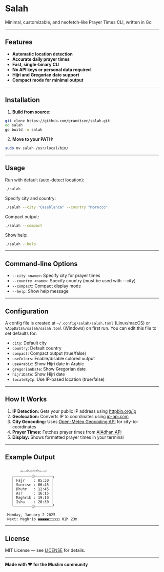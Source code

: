 # Salah

Minimal, customizable, and neofetch-like Prayer Times CLI, written in Go 

---

## Features

- **Automatic location detection**
- **Accurate daily prayer times**
- **Fast, single-binary CLI**
- **No API keys or personal data required**
- **Hijri and Gregorian date support**
- **Compact mode for minimal output**

---

## Installation

1. **Build from source:**

```bash
git clone https://github.com/grandiser/salah.git
cd salah
go build -o salah
```

2. **Move to your PATH:**

```bash
sudo mv salah /usr/local/bin/
```

---

## Usage

Run with default (auto-detect location):

```bash
./salah
```

Specify city and country:

```bash
./salah --city "Casablanca" --country "Morocco"
```

Compact output:

```bash
./salah --compact
```

Show help:

```bash
./salah --help
```

---

## Command-line Options

- `--city <name>`: Specify city for prayer times
- `--country <name>`: Specify country (must be used with --city)
- `--compact`: Compact display mode
- `--help`: Show help message

---

## Configuration

A config file is created at `~/.config/salah/salah.toml` (Linux/macOS) or `%AppData%/salah/salah.toml` (Windows) on first run. You can edit this file to set defaults for:

- `city`: Default city
- `country`: Default country
- `compact`: Compact output (true/false)
- `useColors`: Enable/disable colored output
- `useArabic`: Show Hijri date in Arabic
- `gregorianDate`: Show Gregorian date
- `hijriDate`: Show Hijri date
- `locateByIp`: Use IP-based location (true/false)

---

## How It Works

1. **IP Detection:** Gets your public IP address using [httpbin.org/ip](https://httpbin.org/ip)
2. **Geolocation:** Converts IP to coordinates using [ip-api.com](http://ip-api.com)
3. **City Geocoding:** Uses [Open-Meteo Geocoding API](https://open-meteo.com/) for city-to-coordinates
4. **Prayer Times:** Fetches prayer times from [AlAdhan API](https://aladhan.com/prayer-times-api)
5. **Display:** Shows formatted prayer times in your terminal

---

## Example Output

```
       ﷽   
   ╭────────۞────────╮
   │ Fajr    : 05:30 │
   │ Sunrise : 06:45 │
   │ Dhuhr   : 12:45 │
   │ Asr     : 16:15 │
   │ Maghrib : 19:10 │
   │ Isha    : 20:30 │
   ╰────────۞────────╯

 Monday, January 2 2025
 Next: Maghrib ▣▣▣▣▣▢▢▢▢▢ 01h 23m
```

---

## License

MIT License — see [LICENSE](LICENSE) for details.

---

**Made with ❤️ for the Muslim community** 
